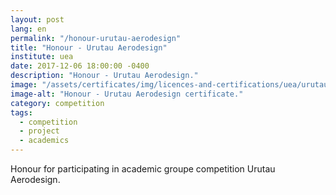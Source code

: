 ```yaml
---
layout: post
lang: en
permalink: "/honour-urutau-aerodesign"
title: "Honour - Urutau Aerodesign"
institute: uea
date: 2017-12-06 18:00:00 -0400
description: "Honour - Urutau Aerodesign."
image: "/assets/certificates/img/licences-and-certifications/uea/urutau/honour-urutau-aerodesign.jpg"
image-alt: "Honour - Urutau Aerodesign certificate."
category: competition
tags:
  - competition
  - project
  - academics
---
```


Honour for participating in academic groupe competition Urutau Aerodesign.
